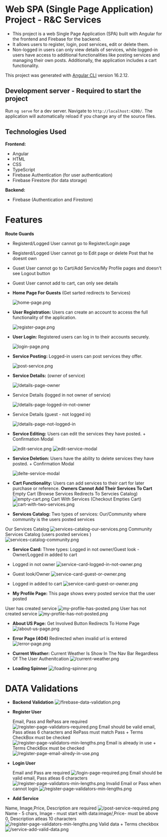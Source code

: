 # Web SPA (Single Page Application) Project - R&C Services

- This project is a web Single Page Application (SPA) built with Angular for the frontend and Firebase for the backend.
- It allows users to register, login, post services, edit or delete them.
- Non-logged in users can only view details of services, while logged-in users have access to additional functionalities like posting services and managing their own posts. Additionally, the application includes a cart functionality.

This project was generated with [Angular CLI](https://github.com/angular/angular-cli) version 16.2.12.

## Development server - Required to start the project

Run `ng serve` for a dev server. Navigate to `http://localhost:4200/`. The application will automatically reload if you change any of the source files.

## Technologies Used

**Frontend:**

- Angular
- HTML
- CSS
- TypeScript
- Firebase Authentication (for user authentication)
- Firebase Firestore (for data storage)

**Backend:**

- Firebase (Authentication and Firestore)

# Features

**Route Guards**

- Registerd/Logged User cannot go to Register/Login page
- Registerd/Logged User cannot go to Edit page or delete Post that he doesnt own
- Guset User cannot go to Cart/Add Service/My Profile pages and doesn't see Logout button
- Guest User cannot add to cart, can only see details

- **Home Page For Guests** (Get sarted redirects to Services)

  ![home-page.png](./pictures-for-readme/home-page.png)

- **User Registration:** Users can create an account to access the full functionality of the application.

  ![register-page.png](./pictures-for-readme/register-page.png)

- **User Login:** Registered users can log in to their accounts securely.

  ![login-page.png](./pictures-for-readme/login-page.png)

- **Service Posting:** Logged-in users can post services they offer.

  ![post-service.png](./pictures-for-readme/post-service.png)

- **Service Details:** (owner of service)

  ![/details-page-owner](./pictures-for-readme/details-page-owner.png)

- Service Details (logged in not owner of service)

  ![/details-page-logged-in-not-owner](./pictures-for-readme/details-page-logged-in-not-owner.png)

- Service Details (guest - not logged in)

  ![/details-page-not-logged-in](./pictures-for-readme/details-page-not-logged-in.png)

- **Service Editing:** Users can edit the services they have posted. + Confirmation Modal

  ![edit-service.png](./pictures-for-readme/edit-service.png)
  ![edit-service-modal](./pictures-for-readme/edit-service-modal.png)

- **Service Deletion:** Users have the ability to delete services they have posted. + Confirmation Modal

  ![delte-service-modal](./pictures-for-readme/delete-service-modal.png)

- **Cart Functionality:** Users can add services to their cart for later purchase or reference. **Owners Cannot Add Their Services To Cart**
  Empty Cart (Browse Services Redirects To Servcies Catalog)
  ![empty-cart.png](./pictures-for-readme/empty-cart.png)
  Cart With Services (Checkout Empties Cart)
  ![cart-with-two-services.png](./pictures-for-readme/cart-with-two-services.png)

- **Services Catalog:** Two types of services: Our/Community where community is the users posted services

Our Services Catalog
![services-catalog-our-services.png](./pictures-for-readme/services-catalog-our-services.png)
Community Services Catalog (users posted services )
![services-catalog-community.png](./pictures-for-readme/services-catalog-community.png)

- **Service Card:** Three types: Logged in not owner/Guest look - Owner/Logged in added to cart

- Logged in not owner
  ![service-card-logged-in-not-owner.png](./pictures-for-readme/service-card-logged-in-not-owner.png)
- Guest look/Owner
  ![service-card-guest-or-owner.png](./pictures-for-readme/service-card-guest-or-owner.png)
- Logged in added to cart
  ![service-card-guest-or-owner.png](./pictures-for-readme/service-card-added-to-card.png)

- **My Profile Page:** This page shows every posted service that the user posted

User has created service
![my-profile-has-posted.png](./pictures-for-readme/my-profile-has-posted.png)
User has not created service
![my-profile-has-not-posted.png](./pictures-for-readme/my-profile-has-not-posted.png)

- **About US Page:** Get Involved Button Redirects To Home Page
  ![/about-us-page.png](./pictures-for-readme/about-us-page.png)

- **Error Page (404)** Redirected when invalid url is entered
  ![/error-page.png](./pictures-for-readme/error-page.png)

- **Current Weather:** Current Weather Is Show In The Nav Bar Regardless Of The User Authenitcation
  ![/current-weather.png](./pictures-for-readme/current-weather.png)

- **Loading Spinner**
  ![/loading-spinner.png](./pictures-for-readme/loading-spinner.png)

# DATA Validations

- **Backend Validation**
  ![/firebase-data-validation.png](./pictures-for-readme/firebase-data-validation.png)

- **Register User**

  Email, Pass and RePass are required
  ![/register-page-validators-required.png](./pictures-for-readme/register-page-validators-required.png)
  Email should be valid email, Pass atleas 6 characters and RePass must match Pass + Terms CheckBox must be checked
  ![/register-page-validators-min-lengths.png](./pictures-for-readme/register-page-validators-min-lengths.png)
  Email is already in use + Terms CheckBox must be checked
  ![/register-page-email-alredy-in-use.png](./pictures-for-readme/register-page-email-alredy-in-use.png)

- **Login User**

  Email and Pass are required
  ![/login-page-required.png](./pictures-for-readme/login-page-required.png)
  Email should be valid email, Pass atleas 6 characters
  ![/register-page-validators-min-lengths.png](./pictures-for-readme/login-page-required-min-length.png)
  Invalid Email or Pass when cannot login
  ![/register-page-validators-min-lengths.png](./pictures-for-readme/login-page-invalid-email-or-pass.png)

- **Add Service**

Name, Image,Price, Description are required
![/post-service-required.png](./pictures-for-readme/post-service-required.png)
Name - 5 chars, Image - must start with data:image/,Price- must be above 0, Description atleas 10 characters
![/register-page-validators-min-lengths.png](./pictures-for-readme/service-add-min-length.png)
Valid data + Terms checkbox
![/service-add-valid-data.png](./pictures-for-readme/service-add-valid-data.png)
